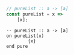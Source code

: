 ```javascript
// pureList :: a -> [a]
const pureList = x =>
    [x];
```


```applescript
-- pureList :: a -> [a]
on pureList(x)
        {x}
end pure
```